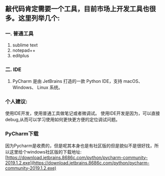 ## 敲代码肯定需要一个工具，目前市场上开发工具也很多。这里列举几个:
### 一. 普通工具
1. sublime text 
2. notepad++
3. editplus
### 二. IDE
1. PyCharm 是由 JetBrains 打造的一款 Python IDE，支持 macOS、 Windows、 Linux 系统。

### 个人建议:  
使用IDE开发，使用普通工具做笔记或者微调试。
使用IDE开发是因为，可以直接debug,从而可以学习使用如何更快更方便的定位调试问题。

### PyCharm下载
因为Pycharm是收费的，但是呢其本身也是有社区版的但是貌似不是很好找，所以这里给个windows社区版的下载地址:
[https://download.jetbrains.8686c.com/python/pycharm-community-2019.1.2.exe](https://download.jetbrains.8686c.com/python/pycharm-community-2019.1.2.exe)
